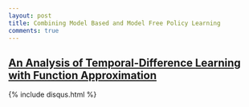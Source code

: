 ```yaml
---
layout: post
title: Combining Model Based and Model Free Policy Learning
comments: true
---
```


## [An Analysis of Temporal-Difference Learning with Function Approximation](http://web.mit.edu/jnt/www/Papers/J063-97-bvr-td.pdf)

{% include disqus.html %}
